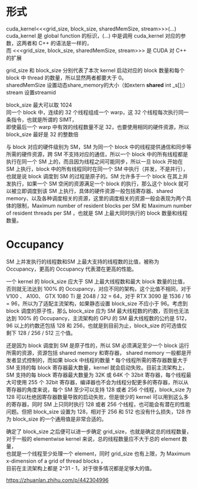 # 形式 #  
  cuda_kernel<<<grid_size, block_size, sharedMemSize, stream>>>(...)  
cuda_kernel 是 global function 的标识，(...) 中是调用 cuda_kernel 对应的参数，这两者和 C++ 的语法是一样的，  
而 <<<grid_size, block_size, sharedMemSize, stream>>> 是 CUDA 对 C++ 的扩展    

grid_size 和 block_size 分别代表了本次 kernel 启动对应的 block 数量和每个 block 中 thread 的数量，所以显然两者都要大于 0。   
sharedMemSize 设置动态share_memory的大小（如extern __shared__ int _s[];）  
stream 设置streamid  

block_size 最大可以取 1024  
同一个 block 中，连续的 32 个线程组成一个 warp，这 32 个线程每次执行同一条指令，也就是所谓的 SIMT，  
即使最后一个 warp 中有效的线程数量不足 32，也要使用相同的硬件资源，所以 block_size 最好是 32 的整数倍  


与 block 对应的硬件级别为 SM，SM 为同一个 block 中的线程提供通信和同步等所需的硬件资源，跨 SM 不支持对应的通信，所以一个 block 中的所有线程都是执行在同一个 SM 上的，而且因为线程之间可能同步，所以一旦 block 开始在 SM 上执行，block 中的所有线程同时在同一个 SM 中执行（并发，不是并行），也就是说 block 调度到 SM 的过程是原子的。SM 允许多于一个 block 在其上并发执行，如果一个 SM 空闲的资源满足一个 block 的执行，那么这个 block 就可以被立即调度到该 SM 上执行，具体的硬件资源一般包括寄存器、shared memory、以及各种调度相关的资源，这里的调度相关的资源一般会表现为两个具体的限制，Maximum number of resident blocks per SM 和 Maximum number of resident threads per SM ，也就是 SM 上最大同时执行的 block 数量和线程数量。  

# Occupancy #  
SM 上并发执行的线程数和SM 上最大支持的线程数的比值，被称为 Occupancy，更高的 Occupancy 代表潜在更高的性能。  

一个 kernel 的 block_size 应大于 SM 上最大线程数和最大 block 数量的比值，否则就无法达到 100% 的 Occupancy，对应不同的架构，这个比值不相同，对于 V100 、 A100、 GTX 1080 Ti 是 2048 / 32 = 64，对于 RTX 3090 是 1536 / 16 = 96，所以为了适配主流架构，如果静态设置 block_size 不应小于 96。考虑到 block 调度的原子性，那么 block_size 应为 SM 最大线程数的约数，否则也无法达到 100% 的 Occupancy，主流架构的 GPU 的 SM 最大线程数的公约是 512，96 以上的约数还包括 128 和 256，也就是到目前为止，block_size 的可选值仅剩下 128 / 256 / 512 三个值。  


还是因为 block 调度到 SM 是原子性的，所以 SM 必须满足至少一个 block 运行所需的资源，资源包括 shared memory 和寄存器， shared memory 一般都是开发者显式控制的，而如果 block 中线程的数量 * 每个线程所需的寄存器数量大于 SM 支持的每 block 寄存器最大数量，kernel 就会启动失败。目前主流架构上，SM 支持的每 block 寄存器最大数量为 32K 或 64K 个 32bit 寄存器，每个线程最大可使用 255 个 32bit 寄存器，编译器也不会为线程分配更多的寄存器，所以从寄存器的角度来说，每个 SM 至少可以支持 128 或者 256 个线程，block_size 为 128 可以杜绝因寄存器数量导致的启动失败，但是很少的 kernel 可以用到这么多的寄存器，同时 SM 上只同时执行 128 或者 256 个线程，也可能会有潜在的性能问题。但把 block_size 设置为 128，相对于 256 和 512 也没有什么损失，128 作为 block_size 的一个通用值是非常合适的。  


确定了 block_size 之后便可以进一步确定 grid_size，也就是确定总的线程数量，对于一般的 elementwise kernel 来说，总的线程数量应不大于总的 element 数量，  
也就是一个线程至少处理一个 element，同时 grid_size 也有上限，为 Maximum x-dimension of a grid of thread blocks ，  
目前在主流架构上都是 2^31 - 1，对于很多情况都是足够大的值。    



https://zhuanlan.zhihu.com/p/442304996
